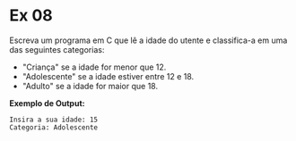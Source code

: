 # Ex 08

Escreva um programa em C que lê a idade do utente e classifica-a em uma das seguintes categorias:
- "Criança" se a idade for menor que 12.
- "Adolescente" se a idade estiver entre 12 e 18.
- "Adulto" se a idade for maior que 18.

**Exemplo de Output:**

```console
Insira a sua idade: 15
Categoria: Adolescente
```

